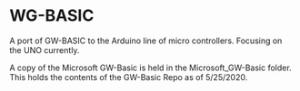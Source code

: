 # WG-BASIC
A port of GW-BASIC to the Arduino line of micro controllers.  Focusing on the UNO currently.

A copy of the Microsoft GW-Basic is held in the Microsoft_GW-Basic folder. This holds the contents of the GW-Basic Repo as of 5/25/2020.